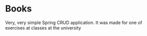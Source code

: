 # Books
Very, very simple Spring CRUD application. It was made for one of exercises at classes at the university
